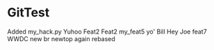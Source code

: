 # GitTest
Added my_hack.py
Yuhoo
Feat2
Feat2
my_feat5
yo' Bill
Hey Joe
feat7
WWDC
new br
newtop
again
rebased

